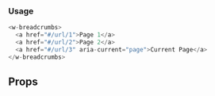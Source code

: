 ### Usage

```js
<w-breadcrumbs>
  <a href="#/url/1">Page 1</a>
  <a href="#/url/2">Page 2</a>
  <a href="#/url/3" aria-current="page">Current Page</a>
</w-breadcrumbs>
```

## Props

<api-table type="elements" component="Breadcrumbs" />
